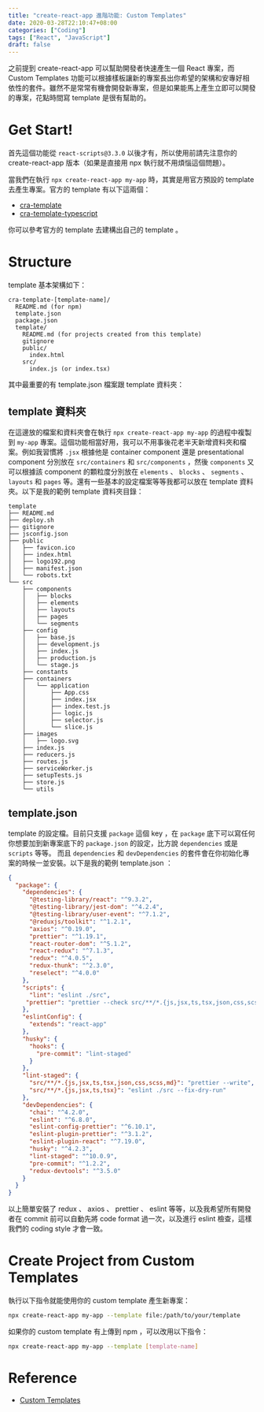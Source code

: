```yaml
---
title: "create-react-app 進階功能: Custom Templates"
date: 2020-03-28T22:10:47+08:00
categories: ["Coding"]
tags: ["React", "JavaScript"]
draft: false
---
```


之前提到 create-react-app 可以幫助開發者快速產生一個 React 專案，而 Custom Templates 功能可以根據樣板讓新的專案長出你希望的架構和安專好相依性的套件。雖然不是常常有機會開發新專案，但是如果能馬上產生立即可以開發的專案，花點時間寫 template 是很有幫助的。

# Get Start!

首先這個功能從 `react-scripts@3.3.0` 以後才有，所以使用前請先注意你的 create-react-app 版本（如果是直接用 npx 執行就不用煩惱這個問題）。

當我們在執行 `npx create-react-app my-app` 時，其實是用官方預設的 template 去產生專案。官方的 template 有以下這兩個：

* [cra-template](https://github.com/facebook/create-react-app/tree/master/packages/cra-template)
* [cra-template-typescript](https://github.com/facebook/create-react-app/tree/master/packages/cra-template-typescript)

你可以參考官方的 template 去建構出自己的 template 。

# Structure

template 基本架構如下：

```
cra-template-[template-name]/
  README.md (for npm)
  template.json
  package.json
  template/
    README.md (for projects created from this template)
    gitignore
    public/
      index.html
    src/
      index.js (or index.tsx)
```

其中最重要的有 template.json 檔案跟 template 資料夾：

## template 資料夾
在這邊放的檔案和資料夾會在執行 `npx create-react-app my-app` 的過程中複製到 `my-app` 專案。這個功能相當好用，我可以不用事後花老半天新增資料夾和檔案。例如我習慣將 `.jsx` 根據他是 container component 還是 presentational component 分別放在 `src/containers` 和 `src/components` ，然後 `components` 又可以根據該 component 的顆粒度分別放在 `elements` 、 `blocks` 、 `segments` 、 `layouts` 和 `pages` 等。還有一些基本的設定檔案等等我都可以放在 template 資料夾。以下是我的範例 template 資料夾目錄：

```
template
├── README.md
├── deploy.sh
├── gitignore
├── jsconfig.json
├── public
│   ├── favicon.ico
│   ├── index.html
│   ├── logo192.png
│   ├── manifest.json
│   └── robots.txt
└── src
    ├── components
    │   ├── blocks
    │   ├── elements
    │   ├── layouts
    │   ├── pages
    │   └── segments
    ├── config
    │   ├── base.js
    │   ├── development.js
    │   ├── index.js
    │   ├── production.js
    │   └── stage.js
    ├── constants
    ├── containers
    │   └── application
    │       ├── App.css
    │       ├── index.jsx
    │       ├── index.test.js
    │       ├── logic.js
    │       ├── selector.js
    │       └── slice.js
    ├── images
    │   ├── logo.svg
    ├── index.js
    ├── reducers.js
    ├── routes.js
    ├── serviceWorker.js
    ├── setupTests.js
    ├── store.js
    └── utils
```

## template.json
template 的設定檔。目前只支援 `package` 這個 key ，在 `package` 底下可以寫任何你想要加到新專案底下的 `package.json` 的設定，比方說 `dependencies` 或是 `scripts` 等等。 而且 `dependencies` 和 `devDependencies` 的套件會在你初始化專案的時候一並安裝。以下是我的範例 template.json ：

```json
{
  "package": {
    "dependencies": {
      "@testing-library/react": "^9.3.2",
      "@testing-library/jest-dom": "^4.2.4",
      "@testing-library/user-event": "^7.1.2",
      "@reduxjs/toolkit": "^1.2.1",
      "axios": "^0.19.0",
      "prettier": "^1.19.1",
      "react-router-dom": "^5.1.2",
      "react-redux": "^7.1.3",
      "redux": "^4.0.5",
      "redux-thunk": "^2.3.0",
      "reselect": "^4.0.0"
    },
    "scripts": {
      "lint": "eslint ./src",
     "prettier": "prettier --check src/**/*.{js,jsx,ts,tsx,json,css,scss,md}"
    },
    "eslintConfig": {
      "extends": "react-app"
    },
    "husky": {
      "hooks": {
        "pre-commit": "lint-staged"
      }
    },
    "lint-staged": {
      "src/**/*.{js,jsx,ts,tsx,json,css,scss,md}": "prettier --write",
      "src/**/*.{js,jsx,ts,tsx}": "eslint ./src --fix-dry-run"
    },
    "devDependencies": {
      "chai": "^4.2.0",
      "eslint": "^6.8.0",
      "eslint-config-prettier": "^6.10.1",
      "eslint-plugin-prettier": "^3.1.2",
      "eslint-plugin-react": "^7.19.0",
      "husky": "^4.2.3",
      "lint-staged": "^10.0.9",
      "pre-commit": "^1.2.2",
      "redux-devtools": "^3.5.0"
    }
  }
}
```

以上簡單安裝了 redux 、 axios 、 prettier 、 eslint 等等，以及我希望所有開發者在 commit 前可以自動先將 code format 過一次，以及進行 eslint 檢查，這樣我們的 coding style 才會一致。

# Create Project from Custom Templates

執行以下指令就能使用你的 custom template 產生新專案：

```bash
npx create-react-app my-app --template file:/path/to/your/template
```

如果你的 custom template 有上傳到 npm ，可以改用以下指令：

```bash
npx create-react-app my-app --template [template-name]
```

# Reference

* [Custom Templates](https://create-react-app.dev/docs/custom-templates/)